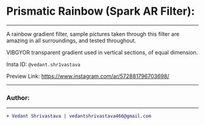 # Prismatic Rainbow (Spark AR Filter):
____________________________________________________________________________________________________________________________________
A rainbow gradient filter, sample pictures taken through this filter are amazing in all surroundings, and tested throughout.

VIBGYOR transparent gradient used in vertical sections, of equal dimension.

Insta ID: `@vedant.shr1vastava`

Preview Link:
https://www.instagram.com/ar/572881796703698/
___________________________________________________________________________________________________________________________________
### Author:
----------------------------------
```diff
+ Vedant Shrivastava | vedantshrivastava466@gmail.com
````
